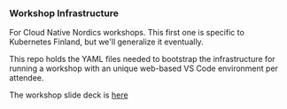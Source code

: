 ### Workshop Infrastructure

For Cloud Native Nordics workshops. This first one is specific to Kubernetes Finland,
but we'll generalize it eventually.

This repo holds the YAML files needed to bootstrap the infrastructure for running a
workshop with an unique web-based VS Code environment per attendee.

The workshop slide deck is [here](https://docs.google.com/presentation/d/1LJCqZjm5aGFypoZ4fG-ELBe0tcK6pfcN7H8qIrh6pIU/edit#slide=id.g55108ecb85_0_162)

